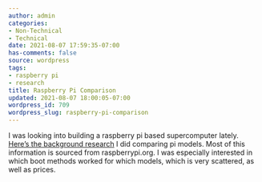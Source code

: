 ```yaml
---
author: admin
categories:
- Non-Technical
- Technical
date: 2021-08-07 17:59:35-07:00
has-comments: false
source: wordpress
tags:
- raspberry pi
- research
title: Raspberry Pi Comparison
updated: 2021-08-07 18:00:05-07:00
wordpress_id: 709
wordpress_slug: raspberry-pi-comparison
---
```

I was looking into building a raspberry pi based supercomputer lately. [Here’s the background research](https://za3k.com/archive/pi) I did comparing pi models. Most of this information is sourced from raspberrypi.org. I was especially interested in which boot methods worked for which models, which is very scattered, as well as prices.
